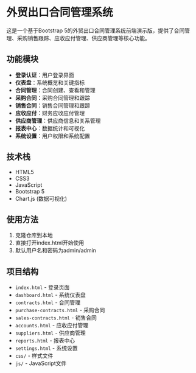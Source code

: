 # 外贸出口合同管理系统

这是一个基于Bootstrap 5的外贸出口合同管理系统前端演示版，提供了合同管理、采购销售跟踪、应收应付管理、供应商管理等核心功能。

## 功能模块

- **登录认证**：用户登录界面
- **仪表盘**：系统概览和关键指标
- **合同管理**：合同创建、查看和管理
- **采购合同**：采购合同管理和跟踪
- **销售合同**：销售合同管理和跟踪
- **应收应付**：财务应收应付管理
- **供应商管理**：供应商信息和关系管理
- **报表中心**：数据统计和可视化
- **系统设置**：用户权限和系统配置

## 技术栈

- HTML5
- CSS3
- JavaScript
- Bootstrap 5
- Chart.js (数据可视化)

## 使用方法

1. 克隆仓库到本地
2. 直接打开index.html开始使用
3. 默认用户名和密码为admin/admin

## 项目结构

- `index.html` - 登录页面
- `dashboard.html` - 系统仪表盘
- `contracts.html` - 合同管理
- `purchase-contracts.html` - 采购合同
- `sales-contracts.html` - 销售合同
- `accounts.html` - 应收应付管理
- `suppliers.html` - 供应商管理
- `reports.html` - 报表中心
- `settings.html` - 系统设置
- `css/` - 样式文件
- `js/` - JavaScript文件 